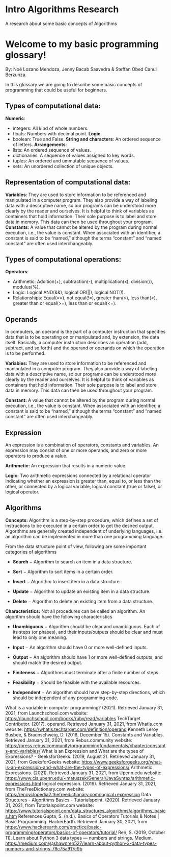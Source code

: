 # Intro Algorithms Research
A research about some basic concepts of Algorithms


# Welcome to my basic programming glossary!
By: Noé Lozano Mendoza, Jenny Bacab Saavedra & Steffan Obed Canul Berzunza.

In this glossary we are going to describe some basic concepts of programming that could be useful for beginners.

## Types of computational data:

**Numeric**:  
- integers: All kind of whole numbers.
- floats: Numbers with decimal point.
**Logic**:
- boolean: True and False.
**String and characters**: An ordered sequence of letters.
**Arrangements**:
- lists: An ordered sequence of values.
- dictionaries: A sequence of values assigned to key words.
- tuples: An ordered and ummutable sequence of values.
- sets: An unordered collection of unique objects.

## Representation of computational data:
**Variables**: They are used to store information to be referenced and manipulated in a computer program. They also provide a way of labeling data with a descriptive name, so our programs can be understood more clearly by the reader and ourselves. It is helpful to think of variables as containers that hold information. Their sole purpose is to label and store data in memory. This data can then be used throughout your program.
**Constants**: A value that cannot be altered by the program during normal execution, i.e., the value is constant. When associated with an identifier, a constant is said to be “named,” although the terms “constant” and “named constant” are often used interchangeably.

## Types of computational operations:

**Operators**:
- Arithmetic: Addition(+), subtraction(-), multiplication(x), division(/), modulus(%).
- Logic: Logical AND(&&), logical OR(||), logical NOT(!).
- Relationships: Equal(==), not equal(!=), greater than(>), less than(<), greater than or equal(>=), less than or equal(<=).

## Operands

In computers, an operand is the part of a computer instruction that specifies data that is to be operating on or manipulated and, by extension, the data itself. Basically, a computer instruction describes an operation (add, subtract, and so forth) and the operand or operands on which the operation is to be performed.

**Variables:** They are used to store information to be referenced and manipulated in a computer program. They also provide a way of labeling data with a descriptive name, so our programs can be understood more clearly by the reader and ourselves. It is helpful to think of variables as containers that hold information. Their sole purpose is to label and store data in memory. This data can then be used throughout your program.

**Constant:** A value that cannot be altered by the program during normal execution, i.e., the value is constant. When associated with an identifier, a constant is said to be “named,” although the terms “constant” and “named constant” are often used interchangeably.


## Expression

An expression is a combination of operators, constants and variables. An expression may consist of one or more operands, and zero or more operators to produce a value.

**Arithmetic:** An expression that results in a numeric value.

**Logic:** Two  arithmetic  expressions  connected  by  a  relational  operator  indicating  whether  an  expression  is  greater  than,  equal  to,  or  less  than  the  other,  or  connected  by  a  logical  variable,  logical  constant  (true  or  false),  or  logical  operator.

## Algorithms

**Concepts:** Algorithm is a step-by-step procedure, which defines a set of instructions to be executed in a certain order to get the desired output. Algorithms are generally created independent of underlying languages, i.e. an algorithm can be implemented in more than one programming language.

From the data structure point of view, following are some important categories of algorithms 

-   **Search**  − Algorithm to search an item in a data structure.
    
-   **Sort**  − Algorithm to sort items in a certain order.
    
-   **Insert**  − Algorithm to insert item in a data structure.
    
-   **Update**  − Algorithm to update an existing item in a data structure.
    
-   **Delete**  − Algorithm to delete an existing item from a data structure.

**Characteristics:** Not all procedures can be called an algorithm. An algorithm should have the following characteristics 

-   **Unambiguous**  − Algorithm should be clear and unambiguous. Each of its steps (or phases), and their inputs/outputs should be clear and must lead to only one meaning.
    
-   **Input**  − An algorithm should have 0 or more well-defined inputs.
    
-   **Output**  − An algorithm should have 1 or more well-defined outputs, and should match the desired output.
    
-   **Finiteness**  − Algorithms must terminate after a finite number of steps.
    
-   **Feasibility**  − Should be feasible with the available resources.
    
-   **Independent**  − An algorithm should have step-by-step directions, which should be independent of any programming code.







What is a variable in computer programming? (2021). Retrieved January 31, 2021, from Launchschool.com website: https://launchschool.com/books/ruby/read/variables
‌
TechTarget Contributor. (2017). operand. Retrieved January 31, 2021, from WhatIs.com website: https://whatis.techtarget.com/definition/operand
‌Kenneth Leroy Busbee, & Braunschweig, D. (2018, December 15). Constants and Variables. Retrieved January 31, 2021, from Rebus.community website: https://press.rebus.community/programmingfundamentals/chapter/constants-and-variables/
‌What is an Expression and What are the types of Expressions? - GeeksforGeeks. (2019, August 2). Retrieved January 31, 2021, from GeeksforGeeks website: https://www.geeksforgeeks.org/what-is-an-expression-and-what-are-the-types-of-expressions/
‌Arithmetic Expressions. (2021). Retrieved January 31, 2021, from Upenn.edu website: https://www.cis.upenn.edu/~matuszek/General/JavaSyntax/arithmetic-expressions.html
‌
logical expression. (2019). Retrieved January 31, 2021, from TheFreeDictionary.com website: https://encyclopedia2.thefreedictionary.com/logical+expression
‌Data Structures - Algorithms Basics - Tutorialspoint. (2020). Retrieved January 31, 2021, from Tutorialspoint.com website: https://www.tutorialspoint.com/data_structures_algorithms/algorithms_basics.htm
‌References
Gupta, S. (n.d.). Basics of Operators Tutorials & Notes | Basic Programming. HackerEarth. Retrieved January 30, 2021, from https://www.hackerearth.com/practice/basic-programming/operators/basics-of-operators/tutorial/
Ren, S. (2019, October 11). Learn about Python 3 data types — numbers and strings. Medium. https://medium.com/@shawnren527/learn-about-python-3-data-types-numbers-and-strings-76c75a917c9b
‌



